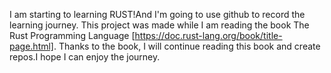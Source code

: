 I am starting to learning RUST!And I'm going to use github to record the learning journey.
This project was made while I am reading the book The Rust Programming Language [https://doc.rust-lang.org/book/title-page.html].
Thanks to the book, I will continue reading this book and create repos.I hope I can enjoy the journey.
